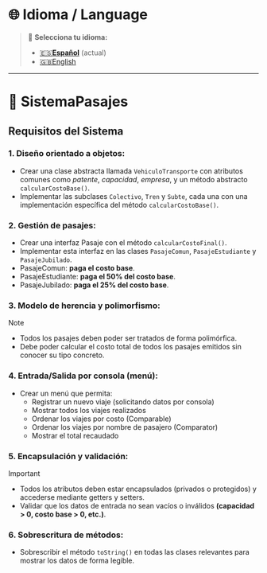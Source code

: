 # 🌐 Idioma / Language  
> 📌 **Selecciona tu idioma:**  
> - [🇪🇸**Español**](README.es.md) (actual)  
> - [🇬🇧English](README.md)  
---

# 🎫 SistemaPasajes

## Requisitos del Sistema

### 1. Diseño orientado a objetos:

  - Crear una clase abstracta llamada ```VehiculoTransporte``` con atributos comunes como
    _patente_, _capacidad_, _empresa_, y un método abstracto ```calcularCostoBase()```.
  - Implementar las subclases ```Colectivo```, ```Tren``` y ```Subte```, cada una con una implementación
    específica del método ```calcularCostoBase()```.
    
### 2. Gestión de pasajes:

  - Crear una interfaz Pasaje con el método ```calcularCostoFinal()```.
  - Implementar esta interfaz en las clases ```PasajeComun```, ```PasajeEstudiante``` y
    ```PasajeJubilado```.
  - PasajeComun:      **__paga el costo base__**.
  - PasajeEstudiante: **__paga el 50% del costo base__**.
  - PasajeJubilado:   **__paga el 25% del costo base__**.

### 3. Modelo de herencia y polimorfismo:

  > [!NOTE] 
  > - Todos los pasajes deben poder ser tratados de forma polimórfica.
  > - Debe poder calcular el costo total de todos los pasajes emitidos sin conocer su tipo
  >    concreto.

### 4. Entrada/Salida por consola (menú):

  - Crear un menú que permita:
    * Registrar un nuevo viaje (solicitando datos por consola)
    * Mostrar todos los viajes realizados
    * Ordenar los viajes por costo (Comparable)
    * Ordenar los viajes por nombre de pasajero (Comparator)
    * Mostrar el total recaudado
      
### 5. Encapsulación y validación:
   > [!IMPORTANT]
   > - Todos los atributos deben estar encapsulados (privados o protegidos) y accederse
   >   mediante getters y setters.
   > - Validar que los datos de entrada no sean vacíos o inválidos **(capacidad > 0, costo base >
   >   0, etc.)**.
### 6. Sobrescritura de métodos:
  - Sobrescribir el método  ```toString()``` en todas las clases relevantes para mostrar los datos
    de forma legible.
